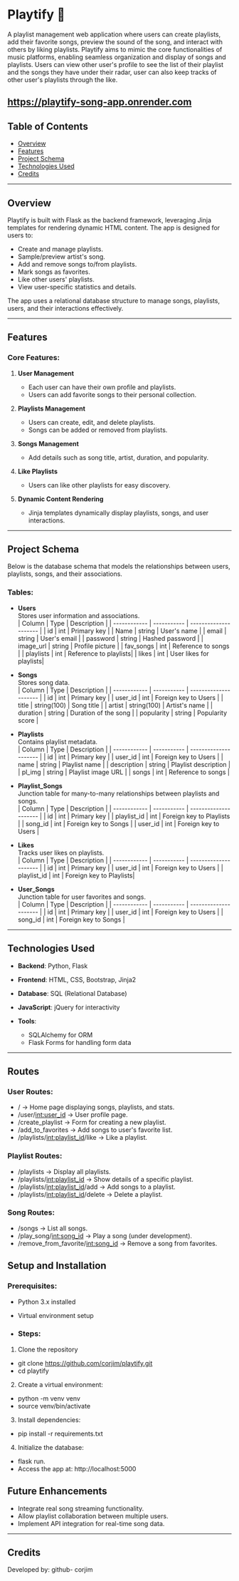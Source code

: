 # Playtify 🎵  
A playlist management web application where users can create playlists, add their favorite songs, preview the sound of the song, and interact with others by liking playlists. Playtify aims to mimic the core functionalities of music platforms, enabling seamless organization and display of songs and playlists. Users can view other user's profile to see the list of their playlist and the songs they have under their radar, user can also keep tracks of other user's playlists through the like.

https://playtify-song-app.onrender.com
---

## Table of Contents
- [Overview](#overview)
- [Features](#features)
- [Project Schema](#project-schema)
- [Technologies Used](#technologies-used)
- [Credits](#credits)

---

## Overview  
Playtify is built with Flask as the backend framework, leveraging Jinja templates for rendering dynamic HTML content. The app is designed for users to:
- Create and manage playlists.
- Sample/preview artist's song.
- Add and remove songs to/from playlists.
- Mark songs as favorites.
- Like other users' playlists.
- View user-specific statistics and details.

The app uses a relational database structure to manage songs, playlists, users, and their interactions effectively.

---

## Features

### Core Features:
1. **User Management**  
   - Each user can have their own profile and playlists.
   - Users can add favorite songs to their personal collection.

2. **Playlists Management**  
   - Users can create, edit, and delete playlists.
   - Songs can be added or removed from playlists.

3. **Songs Management**  
   - Add details such as song title, artist, duration, and popularity.

4. **Like Playlists**  
   - Users can like other playlists for easy discovery.

5. **Dynamic Content Rendering**  
   - Jinja templates dynamically display playlists, songs, and user interactions.

---

## Project Schema

Below is the database schema that models the relationships between users, playlists, songs, and their associations.

### Tables:
- **Users**  
   Stores user information and associations.  
   | Column       | Type        | Description           |
   | ------------ | ----------- | --------------------- |
   | id           | int         | Primary key           |
   | Name         | string      | User's name           |
   | email        | string      | User's email          |
   | password     | string      | Hashed password       |
   | image_url    | string      | Profile picture       |
   | fav_songs    | int         | Reference to songs    |
   | playlists    | int         | Reference to playlists|
   | likes        | int         | User likes for playlists|

- **Songs**  
   Stores song data.  
   | Column       | Type        | Description           |
   | ------------ | ----------- | --------------------- |
   | id           | int         | Primary key           |
   | user_id      | int         | Foreign key to Users  |
   | title        | string(100) | Song title            |
   | artist       | string(100) | Artist's name         |
   | duration     | string      | Duration of the song  |
   | popularity   | string      | Popularity score      |

- **Playlists**  
   Contains playlist metadata.  
   | Column       | Type        | Description           |
   | ------------ | ----------- | --------------------- |
   | id           | int         | Primary key           |
   | user_id      | int         | Foreign key to Users  |
   | name         | string      | Playlist name         |
   | description  | string      | Playlist description  |
   | pl_img       | string      | Playlist image URL    |
   | songs        | int         | Reference to songs    |

- **Playlist_Songs**  
   Junction table for many-to-many relationships between playlists and songs.  
   | Column       | Type        | Description           |
   | ------------ | ----------- | --------------------- |
   | id           | int         | Primary key           |
   | playlist_id  | int         | Foreign key to Playlists |
   | song_id      | int         | Foreign key to Songs  |
   | user_id      | int         | Foreign key to Users  |

- **Likes**  
   Tracks user likes on playlists.  
   | Column       | Type        | Description           |
   | ------------ | ----------- | --------------------- |
   | id           | int         | Primary key           |
   | user_id      | int         | Foreign key to Users  |
   | playlist_id  | int         | Foreign key to Playlists|

- **User_Songs**  
   Junction table for user favorites and songs.  
   | Column       | Type        | Description           |
   | ------------ | ----------- | --------------------- |
   | id           | int         | Primary key           |
   | user_id      | int         | Foreign key to Users  |
   | song_id      | int         | Foreign key to Songs  |

---

## Technologies Used

- **Backend**: Python, Flask  
- **Frontend**: HTML, CSS, Bootstrap, Jinja2  
- **Database**: SQL (Relational Database)  
- **JavaScript**: jQuery for interactivity  

- **Tools**:  
   - SQLAlchemy for ORM  
   - Flask Forms for handling form data  
---

## Routes

### User Routes:
- / → Home page displaying songs, playlists, and stats.
- /user/<int:user_id> → User profile page.
- /create_playlist → Form for creating a new playlist.
- /add_to_favorites → Add songs to user's favorite list.
- /playlists/<int:playlist_id>/like → Like a playlist.

### Playlist Routes:
- /playlists → Display all playlists.
- /playlists/<int:playlist_id> → Show details of a specific playlist.
- /playlists/<int:playlist_id>/add → Add songs to a playlist.
- /playlists/<int:playlist_id>/delete → Delete a playlist.

### Song Routes:
- /songs → List all songs.
- /play_song/<int:song_id> → Play a song (under development).
- /remove_from_favorite/<int:song_id> → Remove a song from favorites.


## Setup and Installation

### Prerequisites:
- Python 3.x installed
- Virtual environment setup

- ### Steps:

1. Clone the repository
- git clone https://github.com/corjim/playtify.git
- cd playtify

2. Create a virtual environment:
- python -m venv venv
- source venv/bin/activate

3. Install dependencies:
- pip install -r requirements.txt

4. Initialize the database:
- flask run.
- Access the app at: http://localhost:5000
## Future Enhancements
- Integrate real song streaming functionality.
- Allow playlist collaboration between multiple users.
- Implement API integration for real-time song data.
---

## Credits  
Developed by: github- corjim
